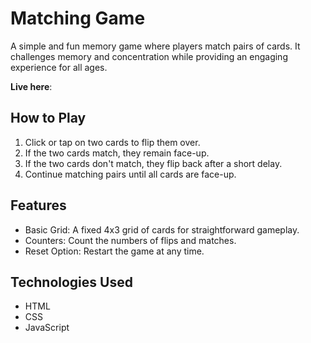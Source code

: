 # Matching Game
A simple and fun memory game where players match pairs of cards. It challenges memory and concentration while providing an engaging experience for all ages.

**Live here**:

## How to Play
1. Click or tap on two cards to flip them over.
2. If the two cards match, they remain face-up.
3. If the two cards don't match, they flip back after a short delay.
4. Continue matching pairs until all cards are face-up.

## Features
- Basic Grid: A fixed 4x3 grid of cards for straightforward gameplay.
- Counters: Count the numbers of flips and matches.
- Reset Option: Restart the game at any time.

## Technologies Used
- HTML
- CSS
- JavaScript
